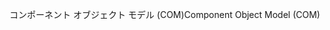 <span data-ttu-id="d6f43-101">コンポーネント オブジェクト モデル (COM)</span><span class="sxs-lookup"><span data-stu-id="d6f43-101">Component Object Model (COM)</span></span>
